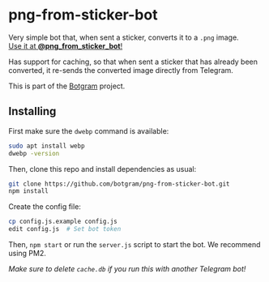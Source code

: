 # png-from-sticker-bot

Very simple bot that, when sent a sticker, converts it to a `.png` image.  
[Use it at **@png_from_sticker_bot**!](http://t.me/png_from_sticker_bot)

Has support for caching, so that when sent a sticker that has already been
converted, it re-sends the converted image directly from Telegram.

This is part of the [Botgram](https://botgram.js.org) project.

## Installing

First make sure the `dwebp` command is available:

~~~ bash
sudo apt install webp
dwebp -version
~~~

Then, clone this repo and install dependencies as usual:

~~~ bash
git clone https://github.com/botgram/png-from-sticker-bot.git
npm install
~~~

Create the config file:

~~~ bash
cp config.js.example config.js
edit config.js  # Set bot token
~~~

Then, `npm start` or run the `server.js` script to start the bot.
We recommend using PM2.

*Make sure to delete `cache.db` if you run this with another Telegram bot!*
